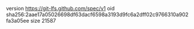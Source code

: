 version https://git-lfs.github.com/spec/v1
oid sha256:2aae17a05026698df63dacf6598a3193d9fc6a2dff02c9766310a902fa3a05ee
size 21587
